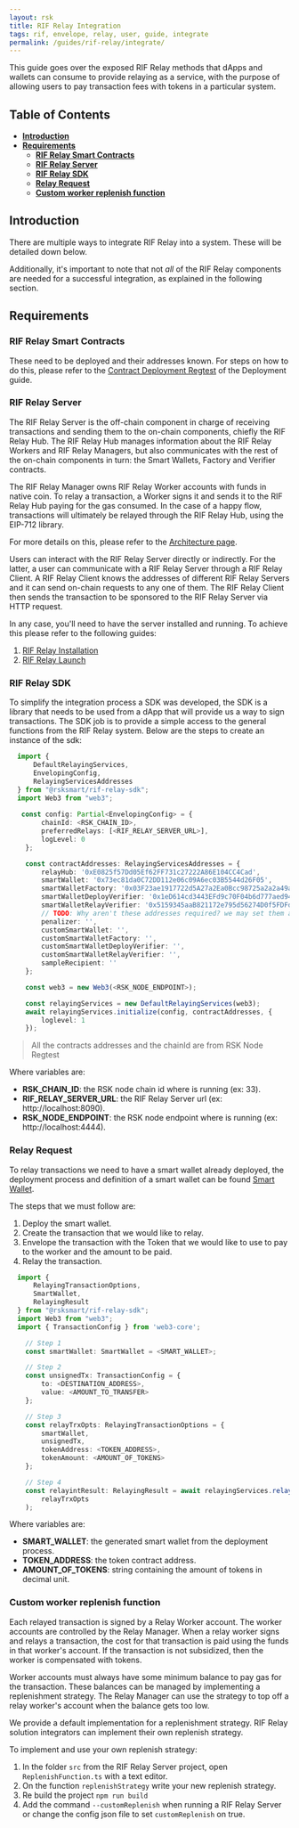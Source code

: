 ```yaml
---
layout: rsk
title: RIF Relay Integration
tags: rif, envelope, relay, user, guide, integrate
permalink: /guides/rif-relay/integrate/
---
```


This guide goes over the exposed RIF Relay methods that dApps and wallets can consume to provide relaying as a service, with the purpose of allowing users to pay transaction fees with tokens in a particular system.

## Table of Contents
- [**Introduction**](#introduction)
- [**Requirements**](#requirements)
  - [**RIF Relay Smart Contracts**](#rif-relay-smart-contracts)
  - [**RIF Relay Server**](#rif-relay-server)
  - [**RIF Relay SDK**](#rif-relay-sdk)
  - [**Relay Request**](#relay-request)
  - [**Custom worker replenish function**](#custom-worker-replenish-function)

## Introduction

There are multiple ways to integrate RIF Relay into a system. These will be detailed down below.

Additionally, it's important to note that not _all_ of the RIF Relay components are needed for a successful integration, as explained in the following section.

## Requirements

### RIF Relay Smart Contracts

These need to be deployed and their addresses known. For steps on how to do this, please refer to the [Contract Deployment Regtest](/guides/rif-relay/deployment/#regtest) of the Deployment guide.


### RIF Relay Server

The RIF Relay Server is the off-chain component in charge of receiving transactions and sending them to the on-chain components, chiefly the RIF Relay Hub. The RIF Relay Hub manages information about the RIF Relay Workers and RIF Relay Managers, but also communicates with the rest of the on-chain components in turn: the Smart Wallets, Factory and Verifier contracts.

The RIF Relay Manager owns RIF Relay Worker accounts with funds in native coin. To relay a transaction, a Worker signs it and sends it to the RIF Relay Hub paying for the gas consumed. In the case of a happy flow, transactions will ultimately be relayed through the RIF Relay Hub, using the EIP-712 library.

For more details on this, please refer to the [Architecture page](/rif/relay/architecture/).

Users can interact with the RIF Relay Server directly or indirectly. For the latter, a user can communicate with a RIF Relay Server through a RIF Relay Client. A RIF Relay Client knows the addresses of different RIF Relay Servers and it can send on-chain requests to any one of them. The RIF Relay Client then sends the transaction to be sponsored to the RIF Relay Server via HTTP request.

In any case, you'll need to have the server installed and running. To achieve this please refer to the following guides:
1. [RIF Relay Installation](/guides/rif-relay/install/)
2. [RIF Relay Launch](/guides/rif-relay/deployment/)

### RIF Relay SDK

To simplify the integration process a SDK was developed, the SDK is a library that needs to be used from a dApp that will provide us a way to sign transactions. The SDK job is to provide a simple access to the general functions from the RIF Relay system. Below are the steps to create an instance of the sdk:

```typescript
  import {
      DefaultRelayingServices,
      EnvelopingConfig,
      RelayingServicesAddresses
  } from "@rsksmart/rif-relay-sdk";
  import Web3 from "web3";
  
   const config: Partial<EnvelopingConfig> = {
        chainId: <RSK_CHAIN_ID>,
        preferredRelays: [<RIF_RELAY_SERVER_URL>],
        logLevel: 0
    };

    const contractAddresses: RelayingServicesAddresses = {
        relayHub: '0xE0825f57Dd05Ef62FF731c27222A86E104CC4Cad',
        smartWallet: '0x73ec81da0C72DD112e06c09A6ec03B5544d26F05',
        smartWalletFactory: '0x03F23ae1917722d5A27a2Ea0Bcc98725a2a2a49a',
        smartWalletDeployVerifier: '0x1eD614cd3443EFd9c70F04b6d777aed947A4b0c4',
        smartWalletRelayVerifier: '0x5159345aaB821172e795d56274D0f5FDFdC6aBD9',
        // TODO: Why aren't these addresses required? we may set them as optional
        penalizer: '',
        customSmartWallet: '',
        customSmartWalletFactory: '',
        customSmartWalletDeployVerifier: '',
        customSmartWalletRelayVerifier: '',
        sampleRecipient: ''
    };

    const web3 = new Web3(<RSK_NODE_ENDPOINT>);

    const relayingServices = new DefaultRelayingServices(web3);
    await relayingServices.initialize(config, contractAddresses, {
        loglevel: 1
    });
```
> All the contracts addresses and the chainId are from RSK Node Regtest

Where variables are:

  * **RSK_CHAIN_ID**: the RSK node chain id where is running (ex: 33).
  * **RIF_RELAY_SERVER_URL**: the RIF Relay Server url (ex: http://localhost:8090).
  * **RSK_NODE_ENDPOINT**: the RSK node endpoint where is running (ex: http://localhost:4444).


### Relay Request

To relay transactions we need to have a smart wallet already deployed, the deployment process and definition of a smart wallet can be found [Smart Wallet](/guides/rif-relay/smart-wallets).

The steps that we must follow are:

1. Deploy the smart wallet.
2. Create the transaction that we would like to relay.
3. Envelope the transaction with the Token that we would like to use to pay to the worker and the amount to be paid.
4. Relay the transaction.

```typescript
  import {
      RelayingTransactionOptions,
      SmartWallet,
      RelayingResult
  } from "@rsksmart/rif-relay-sdk";
  import Web3 from "web3";
  import { TransactionConfig } from 'web3-core';

    // Step 1
    const smartWallet: SmartWallet = <SMART_WALLET>;

    // Step 2
    const unsignedTx: TransactionConfig = {
        to: <DESTINATION_ADDRESS>,
        value: <AMOUNT_TO_TRANSFER>
    };

    // Step 3
    const relayTrxOpts: RelayingTransactionOptions = {
        smartWallet,
        unsignedTx,
        tokenAddress: <TOKEN_ADDRESS>,
        tokenAmount: <AMOUNT_OF_TOKENS>
    };

    // Step 4
    const relayintResult: RelayingResult = await relayingServices.relayTransaction(
        relayTrxOpts
    );
```

Where variables are:

  * **SMART_WALLET**: the generated smart wallet from the deployment process.
  * **TOKEN_ADDRESS**: the token contract address.
  * **AMOUNT_OF_TOKENS**: string containing the amount of tokens in decimal unit.

### Custom worker replenish function

Each relayed transaction is signed by a Relay Worker account. The worker accounts are controlled by the Relay Manager. When a relay worker signs and relays a transaction, the cost for that transaction is paid using the funds in that worker's account. If the transaction is not subsidized, then the worker is compensated with tokens.

Worker accounts must always have some minimum balance to pay gas for the transaction. These balances can be managed by implementing a replenishment strategy. The Relay Manager can use the strategy to top off a relay worker's account when the balance gets too low.

We provide a default implementation for a replenishment strategy. RIF Relay solution integrators can implement their own replenish strategy.

To implement and use your own replenish strategy:

1. In the folder `src` from the RIF Relay Server project, open `ReplenishFunction.ts` with a text editor.
2. On the function `replenishStrategy` write your new replenish strategy.
3. Re build the project `npm run build`
4. Add the command `--customReplenish` when running a RIF Relay Server or change the config json file to set `customReplenish` on true.
